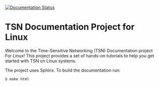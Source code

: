 [![Documentation Status](https://readthedocs.org/projects/tsn/badge/?version=latest)](https://tsn.readthedocs.io/?badge=latest)

# TSN Documentation Project for Linux

Welcome to the Time-Sensitive Networking (TSN) Documentation project For Linux!
This project provides a set of hands-on tutorials to help you get started with
TSN on Linux systems.

The project uses Sphinx. To build the documentation run:
```
$ make html
```
